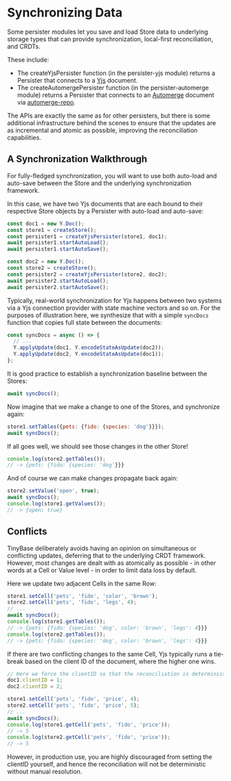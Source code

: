 # Synchronizing Data

Some persister modules let you save and load Store data to underlying storage
types that can provide synchronization, local-first reconciliation, and CRDTs.

These include:

- The createYjsPersister function (in the persister-yjs module) returns a
  Persister that connects to a [Yjs](https://yjs.dev/) document.
- The createAutomergePersister function (in the persister-automerge module)
  returns a Persister that connects to an [Automerge](https://automerge.org/)
  document via [automerge-repo](https://github.com/automerge/automerge-repo).

The APIs are exactly the same as for other persisters, but there is some
additional infrastructure behind the scenes to ensure that the updates are as
incremental and atomic as possible, improving the reconciliation capabilities.

## A Synchronization Walkthrough

For fully-fledged synchronization, you will want to use both auto-load and
auto-save between the Store and the underlying synchronization framework.

In this case, we have two Yjs documents that are each bound to their respective
Store objects by a Persister with auto-load and auto-save:

```js
const doc1 = new Y.Doc();
const store1 = createStore();
const persister1 = createYjsPersister(store1, doc1);
await persister1.startAutoLoad();
await persister1.startAutoSave();

const doc2 = new Y.Doc();
const store2 = createStore();
const persister2 = createYjsPersister(store2, doc2);
await persister2.startAutoLoad();
await persister2.startAutoSave();
```

Typically, real-world synchronization for Yjs happens between two systems via a
Yjs connection provider with state machine vectors and so on. For the purposes
of illustration here, we synthesize that with a simple `syncDocs` function that
copies full state between the documents:

```js
const syncDocs = async () => {
  // ...
  Y.applyUpdate(doc1, Y.encodeStateAsUpdate(doc2));
  Y.applyUpdate(doc2, Y.encodeStateAsUpdate(doc1));
};
```

It is good practice to establish a synchronization baseline between the Stores:

```js
await syncDocs();
```

Now imagine that we make a change to one of the Stores, and synchronize again:

```js
store1.setTables({pets: {fido: {species: 'dog'}}});
await syncDocs();
```

If all goes well, we should see those changes in the other Store!

```js
console.log(store2.getTables());
// -> {pets: {fido: {species: 'dog'}}}
```

And of course we can make changes propagate back again:

```js
store2.setValue('open', true);
await syncDocs();
console.log(store1.getValues());
// -> {open: true}
```

## Conflicts

TinyBase deliberately avoids having an opinion on simultaneous or conflicting
updates, deferring that to the underlying CRDT framework. However, most changes
are dealt with as atomically as possible - in other words at a Cell or Value
level - in order to limit data loss by default.

Here we update two adjacent Cells in the same Row:

```js
store1.setCell('pets', 'fido', 'color', 'brown');
store2.setCell('pets', 'fido', 'legs', 4);
// ...
await syncDocs();
console.log(store1.getTables());
// -> {pets: {fido: {species: 'dog', color: 'brown', 'legs': 4}}}
console.log(store2.getTables());
// -> {pets: {fido: {species: 'dog', color: 'brown', 'legs': 4}}}
```

If there are two conflicting changes to the same Cell, Yjs typically runs a
tie-break based on the client ID of the document, where the higher one wins.

```js
// Here we force the clientID so that the reconciliation is deterministic.
doc1.clientID = 1;
doc2.clientID = 2;

store1.setCell('pets', 'fido', 'price', 4);
store2.setCell('pets', 'fido', 'price', 5);
// ...
await syncDocs();
console.log(store1.getCell('pets', 'fido', 'price'));
// -> 5
console.log(store2.getCell('pets', 'fido', 'price'));
// -> 5
```

However, in production use, you are highly discouraged from setting the clientID
yourself, and hence the reconciliation will not be deterministic without manual
resolution.
